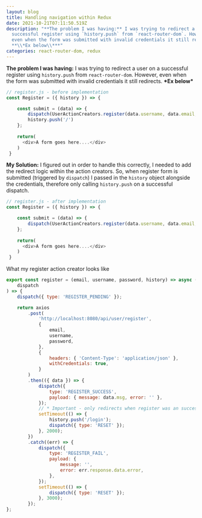 ```yaml
---
layout: blog
title: Handling navigation within Redux
date: 2021-10-21T07:11:50.519Z
description: "**The problem I was having:** I was trying to redirect a user on a
  successful register using `history.push` from `react-router-dom`. However,
  even when the form was submitted with invalid credentials it still redirects.
  **\\*Ex below\\***"
categories: react-router-dom, redux
---
```

**The problem I was having:** I was trying to redirect a user on a successful register using `history.push` from `react-router-dom`. However, even when the form was submitted with invalid credentials it still redirects. **\*Ex below\***

```javascript
// register.js - before implementation
const Register = ({ history }) => {

	const submit = (data) => {
		dispatch(UserActionCreators.register(data.username, data.email, data.password));
        history.push('/')
	};
    
    return(
      <div>A form goes here....</div>
    )
 }
```

**My Solution:** I figured out in order to handle this correctly, I needed to add the redirect logic within the action creators. So, when register form is submitted (triggered by `dispatch`) I passed in the `history` object alongside the credentials, therefore only calling `history.push` on a successful dispatch.

```javascript
// register.js - after implementation
const Register = ({ history }) => {

	const submit = (data) => {
		dispatch(UserActionCreators.register(data.username, data.email, data.password, history));
	};
    
    return(
      <div>A form goes here....</div>
    )
 }
```

What my register action creator looks like

```javascript
export const register = (email, username, password, history) => async (
	dispatch
) => {
	dispatch({ type: 'REGISTER_PENDING' });

	return axios
		.post(
			'http://localhost:8080/api/user/register',
			{
				email,
				username,
				password,
			},
			{
				headers: { 'Content-Type': 'application/json' },
				withCredentials: true,
			}
		)
		.then(({ data }) => {
			dispatch({
				type: 'REGISTER_SUCCESS',
				payload: { message: data.msg, error: '' },
			});
            // * Important - only redirects when register was an success *
			setTimeout(() => {
				history.push('/login');
				dispatch({ type: 'RESET' });
			}, 2000);
		})
		.catch((err) => {
			dispatch({
				type: 'REGISTER_FAIL',
				payload: {
					message: '',
					error: err.response.data.error,
				},
			});
			setTimeout(() => {
				dispatch({ type: 'RESET' });
			}, 3000);
		});
};
```